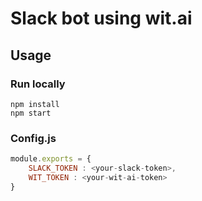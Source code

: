 # Slack bot using wit.ai

## Usage

### Run locally
	npm install
	npm start

### Config.js
``` javascript
module.exports = {
	SLACK_TOKEN : <your-slack-token>,
    WIT_TOKEN : <your-wit-ai-token>
}
```
